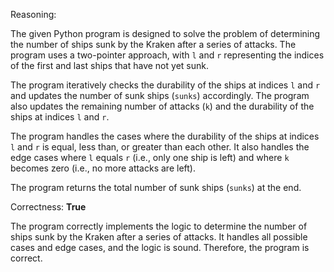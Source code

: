 Reasoning:

The given Python program is designed to solve the problem of determining the number of ships sunk by the Kraken after a series of attacks. The program uses a two-pointer approach, with `l` and `r` representing the indices of the first and last ships that have not yet sunk.

The program iteratively checks the durability of the ships at indices `l` and `r` and updates the number of sunk ships (`sunks`) accordingly. The program also updates the remaining number of attacks (`k`) and the durability of the ships at indices `l` and `r`.

The program handles the cases where the durability of the ships at indices `l` and `r` is equal, less than, or greater than each other. It also handles the edge cases where `l` equals `r` (i.e., only one ship is left) and where `k` becomes zero (i.e., no more attacks are left).

The program returns the total number of sunk ships (`sunks`) at the end.

Correctness: **True**

The program correctly implements the logic to determine the number of ships sunk by the Kraken after a series of attacks. It handles all possible cases and edge cases, and the logic is sound. Therefore, the program is correct.